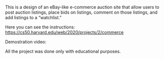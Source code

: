This is a design of an eBay-like e-commerce auction site that allow users to post auction listings, place bids on listings, comment on those listings, and add listings to a “watchlist.”

Here you can see the instructions: https://cs50.harvard.edu/web/2020/projects/2/commerce

Demostration video: 

All the project was done only with educational purposes.